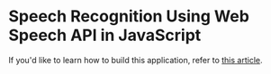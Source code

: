 
# Speech Recognition Using Web Speech API in JavaScript

If you'd like to learn how to build this application, refer to [this article](https://zolomohan.hashnode.dev/speech-recognition-in-javascript).

